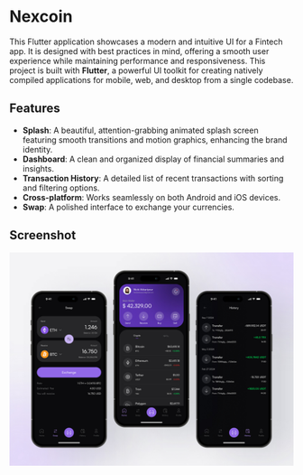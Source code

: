 # Nexcoin

This Flutter application showcases a modern and intuitive UI for a Fintech app. It is designed with best practices in mind, offering a smooth user experience while maintaining performance and responsiveness. This project is built with **Flutter**, a powerful UI toolkit for creating natively compiled applications for mobile, web, and desktop from a single codebase.

## Features

- **Splash**: A beautiful, attention-grabbing animated splash screen featuring smooth transitions and motion graphics, enhancing the brand identity.
- **Dashboard**: A clean and organized display of financial summaries and insights.
- **Transaction History**: A detailed list of recent transactions with sorting and filtering options.
- **Cross-platform**: Works seamlessly on both Android and iOS devices.
- **Swap**: A polished interface to exchange your currencies.

## Screenshot

![banner](ressources/nexcoin%20banner.jpg)